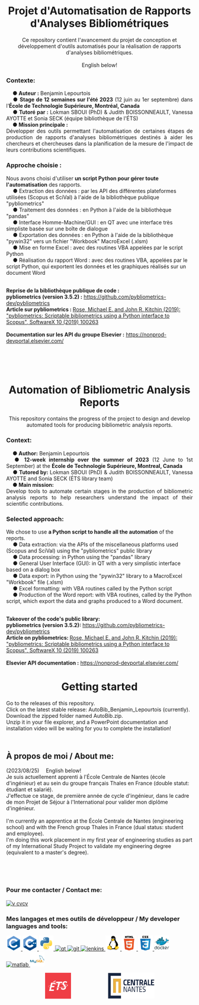 <!--
Author: Benjamin Lepourtois <benjamin.lepourtois@gmail.com>
Copyright: All rights reserved.
See the license attached to the root of the project.
-->


<h1 align="center">Projet d'Automatisation de Rapports d'Analyses Bibliométriques</h1>
<p align="center">Ce repository contient l'avancement du projet de conception et développement d'outils automatisés pour la réalisation de rapports d'analyses bibliométriques.
<br><br>English below!</p>

<h3><b>Contexte:</b></h3>
<p style="text-align: justify;">&emsp;<b> ● Auteur :</b> Benjamin Lepourtois
<br>&emsp;<b> ● Stage de 12 semaines sur l'été 2023</b> (12 juin au 1er septembre) dans l'<b>École de Technologie Supérieure, Montréal, Canada</b>
<br>&emsp;<b> ● Tutoré par :</b> Lokman SBOUI (PhD) & Judith BOISSONNEAULT, Vanessa AYOTTE et Sonia SECK (équipe bibliothèque de l'ÉTS)
<br>&emsp;<b> ● Mission principale : </b> <br>
Développer des outils permettant l'automatisation de certaines étapes de production de rapports d'analyses bibliométriques destinés à aider les chercheurs et chercheuses dans la planification de la mesure de l'impact de leurs contributions scientifiques.</p>

<h3><b>Approche choisie :</b></h3>
<p> Nous avons choisi d'utiliser <b>un script Python pour gérer toute l'automatisation</b> des rapports.
<br>&emsp; ● Extraction des données : par les API des différentes plateformes utilisées (Scopus et SciVal) à l'aide de la bibliothèque publique "pybliometrics"
<br>&emsp; ● Traitement des données : en Python à l'aide de la bibliothèque "pandas"
<br>&emsp; ● Interface Homme-Machine/GUI : en QT avec une interface très simpliste basée sur une boîte de dialogue
<br>&emsp; ● Exportation des données : en Python à l'aide de la bibliothèque "pywin32" vers un fichier "Workbook" MacroExcel (.xlsm)
<br>&emsp; ● Mise en forme Excel : avec des routines VBA appelées par le script Python
<br>&emsp; ● Réalisation du rapport Word : avec des routines VBA, appelées par le script Python, qui exportent les données et les graphiques réalisés sur un document Word

<br><b>Reprise de la bibliothèque publique de code :</b>
<br><b>pybliometrics (version 3.5.2) :</b> https://github.com/pybliometrics-dev/pybliometrics
<br><b>Article sur pybliometrics : </b> <a href="https://www.sciencedirect.com/science/article/pii/S2352711019300573">Rose, Michael E. and John R. Kitchin (2019): "pybliometrics: Scriptable bibliometrics using a Python interface to Scopus", SoftwareX 10 (2019) 100263</a>
<br><br><b>Documentation sur les API du groupe Elsevier :</b> https://nonprod-devportal.elsevier.com/
</p>



<h1 align="center"><br><br>Automation of Bibliometric Analysis Reports</h1>
<p align="center">This repository contains the progress of the project to design and develop automated tools for producing bibliometric analysis reports.</p>

<h3><b>Context:</b></h3>
<p style="text-align: justify;">&emsp;<b> ● Author:</b> Benjamin Lepourtois
<br>&emsp;<b> ● 12-week internship over the summer of 2023</b> (12 June to 1st September) at the <b>École de Technologie Supérieure, Montreal, Canada</b>
<br>&emsp;<b> ● Tutored by:</b> Lokman SBOUI (PhD) & Judith BOISSONNEAULT, Vanessa AYOTTE and Sonia SECK (ÉTS library team)
<br>&emsp;<b> ● Main mission: </b> <br>
Develop tools to automate certain stages in the production of bibliometric analysis reports to help researchers understand the impact of their scientific contributions. </p>

<h3><b>Selected approach:</b></h3>
<p> We chose to use <b>a Python script to handle all the automation</b> of the reports.
<br>&emsp; ● Data extraction: via the APIs of the miscellaneous platforms used (Scopus and SciVal) using the "pybliometrics" public library
<br>&emsp; ● Data processing: in Python using the "pandas" library
<br>&emsp; ● General User Interface (GUI): in QT with a very simplistic interface based on a dialog box
<br>&emsp; ● Data export: in Python using the "pywin32" library to a MacroExcel "Workbook" file (.xlsm)
<br>&emsp; ● Excel formatting: with VBA routines called by the Python script
<br>&emsp; ● Production of the Word report: with VBA routines, called by the Python script, which export the data and graphs produced to a Word document.

<br><b>Takeover of the code's public library:</b>
<br><b>pybliometrics (version 3.5.2):</b> https://github.com/pybliometrics-dev/pybliometrics
<br><b>Article on pybliometrics: </b> <a href="https://www.sciencedirect.com/science/article/pii/S2352711019300573">Rose, Michael E. and John R. Kitchin (2019): "pybliometrics: Scriptable bibliometrics using a Python interface to Scopus", SoftwareX 10 (2019) 100263</a>
<br><br><b>Elsevier API documentation :</b> https://nonprod-devportal.elsevier.com/
</p>


<h1 align="center">Getting started</h1>
<p>Go to the releases of this repository. 
<br>Click on the latest stable release: AutoBib_Benjamin_Lepourtois (currently). 
<br>Download the zipped folder named AutoBib.zip. 
<br>Unzip it in your file explorer, and a PowerPoint documentation and installation video will be waiting for you to complete the installation!</p>


<h2 align="left"><br>À propos de moi / About me:</h2>
<p>(2023/08/25) &emsp;English below!
<br>Je suis actuellement apprenti à l'École Centrale de Nantes (école d'ingénieur) et au sein du groupe français Thales en France (double statut: étudiant et salarié). 
<br>J'effectue ce stage, de première année de cycle d'ingénieur, dans le cadre de mon Projet de Séjour à l'International pour valider mon diplôme d'ingénieur.
<br><br>I'm currently an apprentice at the École Centrale de Nantes (engineering school) and with the French group Thales in France (dual status: student and employee). 
<br>I'm doing this work placement in my first year of engineering studies as part of my International Study Project to validate my engineering degree (equivalent to a master's degree).</p>

<h3 align="left"><br><br><br>Pour me contacter / Contact me:</h3>

<p align="left">
<a href="https://www.linkedin.com/in/benjamin-lepourtois-b09564232/" target="blank"><img align="center" src="https://upload.wikimedia.org/wikipedia/commons/thumb/8/81/LinkedIn_icon.svg/2048px-LinkedIn_icon.svg.png" alt="v cvcv" height="30" width="30" /></a>
<link rel="stylesheet" href="Documentation/Stylesheet.css"/><link/>
</p>

<h3 align="left">Mes langages et mes outils de développeur / My developer languages and tools:</h3>
<div> 
    <p align="left"> 
        <a href="https://www.cprogramming.com/" target="_blank" rel="noreferrer"> <img src="https://raw.githubusercontent.com/devicons/devicon/master/icons/c/c-original.svg" alt="c" width="40" height="40"/> </a> 
        <a href="https://www.w3schools.com/cpp/" target="_blank" rel="noreferrer"> <img src="https://raw.githubusercontent.com/devicons/devicon/master/icons/cplusplus/cplusplus-original.svg" alt="cplusplus" width="40" height="40"/> </a> 
        <a href="https://www.python.org" target="_blank" rel="noreferrer"> <img src="https://raw.githubusercontent.com/devicons/devicon/master/icons/python/python-original.svg" alt="python" width="40" height="40"/> </a> 
        <a href="https://www.qt.io/" target="_blank" rel="noreferrer"> <img src="https://upload.wikimedia.org/wikipedia/commons/0/0b/Qt_logo_2016.svg" alt="qt" width="40" height="40"/> </a> 
        <a href="https://git-scm.com/" target="_blank" rel="noreferrer"> <img src="https://www.vectorlogo.zone/logos/git-scm/git-scm-icon.svg" alt="git" width="40" height="40"/> </a> 
        <a href="https://www.jenkins.io" target="_blank" rel="noreferrer"> <img src="https://www.vectorlogo.zone/logos/jenkins/jenkins-icon.svg" alt="jenkins" width="40" height="40"/> </a> 
        <a href="https://www.linux.org/" target="_blank" rel="noreferrer"> <img src="https://raw.githubusercontent.com/devicons/devicon/master/icons/linux/linux-original.svg" alt="linux" width="40" height="40"/> </a> 
        <a href="https://www.w3.org/html/" target="_blank" rel="noreferrer"> <img src="https://raw.githubusercontent.com/devicons/devicon/master/icons/html5/html5-original-wordmark.svg" alt="html5" width="40" height="40"/> </a>  
        <a href="https://www.w3schools.com/css/" target="_blank" rel="noreferrer"> <img src="https://raw.githubusercontent.com/devicons/devicon/master/icons/css3/css3-original-wordmark.svg" alt="css3" width="40" height="40"/> </a> 
        <a href="https://www.docker.com/" target="_blank" rel="noreferrer"> <img src="https://raw.githubusercontent.com/devicons/devicon/master/icons/docker/docker-original-wordmark.svg" alt="docker" width="40" height="40"/> </a> 
        <a href="https://www.mathworks.com/" target="_blank" rel="noreferrer"> <img src="https://upload.wikimedia.org/wikipedia/commons/2/21/Matlab_Logo.png" alt="matlab" width="40" height="40"/> </a> 
        <a href="https://www.mysql.com/" target="_blank" rel="noreferrer"> <img src="https://raw.githubusercontent.com/devicons/devicon/master/icons/mysql/mysql-original-wordmark.svg" alt="mysql" width="40" height="40"/> </a> 
    </p> 
</div>

<div align="center" style="display: flex; justify-content: center; align-items: center;">
<br>
  <a href="https://www.etsmtl.ca/" style="margin-right: 50px;"> <img src="Logos/ETS_Logo.png" width="70" height="70"></a>
  <a href="https://www.ec-nantes.fr/" style="margin-left: 50px;"> <img src="Logos/CN.png" width="125" height="70"></a>
</div>

